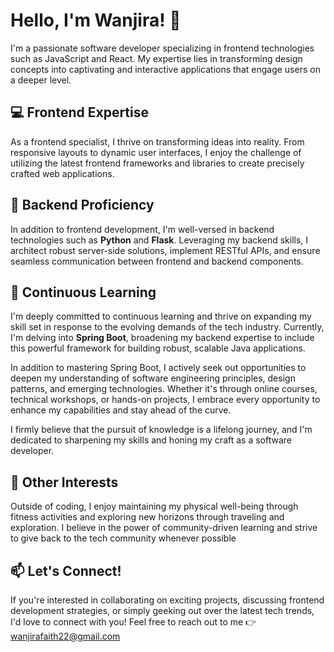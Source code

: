 # Hello, I'm Wanjira! 👋

I'm a passionate software developer specializing in frontend technologies such as JavaScript and React. My expertise lies in transforming design concepts into captivating and interactive applications that engage users on a deeper level.

## 💻 Frontend Expertise

As a frontend specialist, I thrive on transforming ideas into reality. From responsive layouts to dynamic user interfaces, I enjoy the challenge of utilizing the latest frontend frameworks and libraries to create precisely crafted web applications.

## 🐍 Backend Proficiency

In addition to frontend development, I'm well-versed in backend technologies such as **Python** and **Flask**. Leveraging my backend skills, I architect robust server-side solutions, implement RESTful APIs, and ensure seamless communication between frontend and backend components.

## 🚀 Continuous Learning

I'm deeply committed to continuous learning and thrive on expanding my skill set in response to the evolving demands of the tech industry. Currently, I'm delving into **Spring Boot**, broadening my backend expertise to include this powerful framework for building robust, scalable Java applications.

In addition to mastering Spring Boot, I actively seek out opportunities to deepen my understanding of software engineering principles, design patterns, and emerging technologies. Whether it's through online courses, technical workshops, or hands-on projects, I embrace every opportunity to enhance my capabilities and stay ahead of the curve.

I firmly believe that the pursuit of knowledge is a lifelong journey, and I'm dedicated to sharpening my skills and honing my craft as a software developer.

## 🌟 Other Interests

Outside of coding, I enjoy maintaining my physical well-being through fitness activities and exploring new horizons through traveling and exploration. I believe in the power of community-driven learning and strive to give back to the tech community whenever possible

## 📫 Let's Connect!

If you're interested in collaborating on exciting projects, discussing frontend development strategies, or simply geeking out over the latest tech trends, I'd love to connect with you! Feel free to reach out to me 👉 wanjirafaith22@gmail.com


<!---
Wanjira-Faith/Wanjira-Faith is a ✨ special ✨ repository because its `README.md` (this file) appears on your GitHub profile.
You can click the Preview link to take a look at your changes.
--->
  
